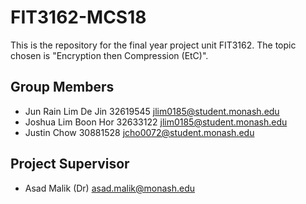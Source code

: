 # FIT3162-MCS18
This is the repository for the final year project unit FIT3162. The topic chosen is "Encryption then Compression (EtC)".
## Group Members
- Jun Rain Lim De Jin 32619545 jlim0185@student.monash.edu
- Joshua Lim Boon Hor 32633122 jlim0185@student.monash.edu
- Justin Chow 30881528 jcho0072@student.monash.edu
## Project Supervisor
- Asad Malik (Dr) asad.malik@monash.edu